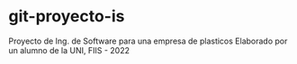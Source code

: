 # git-proyecto-is
Proyecto de Ing. de Software para una empresa de plasticos
Elaborado por un alumno de la UNI, FIIS - 2022
